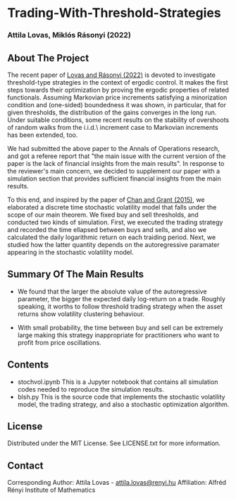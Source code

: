 # Trading-With-Threshold-Strategies

### Attila Lovas, Miklós Rásonyi (2022)

## About The Project

The recent paper of [Lovas and Rásonyi (2022)](https://arxiv.org/abs/2111.14708) is devoted to investigate threshold-type strategies 
in the context of ergodic control. It makes the first steps towards their optimization by proving 
the ergodic properties of related functionals. Assuming Markovian price increments satisfying 
a minorization condition and (one-sided) boundedness it was shown, in particular, that for given thresholds, 
the distribution of the gains converges in the long run. Under suitable conditions, some recent 
results on the stability of overshoots of random walks from the i.i.d.\ increment case to Markovian increments 
has been extended, too. 

We had submitted the above paper to the Annals of Operations research, and got a referee report that
"the main issue with the current version of the paper is the lack of financial insights from the main results".
In response to the reviewer's main concern, we decided to supplement our paper with a simulation section that provides
sufficient financial insights from the main results.

To this end, and inspired by the paper of [Chan and Grant (2015)](http://www.sciencedirect.com/science/article/pii/S0140988315003539), 
we elaborated a discrete time stochastic volatility model that falls under the scope of our main theorem.
We fixed buy and sell thresholds, and conducted two kinds of simulation. First, we executed the trading strategy and recorded
the time ellapsed between buys and sells, and also we calculated the daily logarithmic return on each traiding period.
Next, we studied how the latter quantity depends on the autoregressive paramater appearing in the stochastic volatility model.

## Summary Of The Main Results

- We found that the larger the absolute value of the autoregressive parameter, 
the bigger the expected daily log-return on a trade. Roughly speaking, 
it worths to follow threshold trading strategy when the asset returns show volatility clustering behaviour.

- With small probability, the time between buy and sell can be extremely large making this strategy inappropriate for
practitioners who want to profit from price oscillations.

## Contents

- stochvol.ipynb This is a Jupyter notebook that contains all simulation codes needed to reproduce the simulation results.
- blsh.py This is the source code that implements the stochastic volatility model, the trading strategy, and also a stochastic optimization algorithm.

## License

Distributed under the MIT License. See LICENSE.txt for more information.

## Contact

Corresponding Author: Attila Lovas - attila.lovas@renyi.hu
Affiliation: Alfréd Rényi Institute of Mathematics
